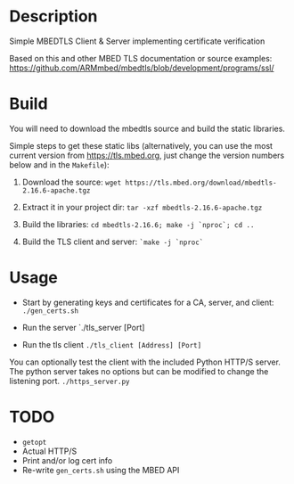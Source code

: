 # Description
Simple MBEDTLS Client & Server implementing certificate verification

Based on this and other MBED TLS documentation or source examples:
<https://github.com/ARMmbed/mbedtls/blob/development/programs/ssl/>

# Build
You will need to download the mbedtls source and build the static libraries. 

Simple steps to get these static libs (alternatively, you can use the most 
current version from https://tls.mbed.org, just change the version numbers 
below and in the `Makefile`):

1. Download the source:
`wget https://tls.mbed.org/download/mbedtls-2.16.6-apache.tgz`

2. Extract it in your project dir:
`tar -xzf mbedtls-2.16.6-apache.tgz`

3. Build the libraries:
``` cd mbedtls-2.16.6; make -j `nproc`; cd .. ```

4. Build the TLS client and server:
``` `make -j `nproc` ```

# Usage
* Start by generating keys and certificates for a CA, server, and client:
`./gen_certs.sh`

* Run the server
`./tls_server [Port]

* Run the tls client
`./tls_client [Address] [Port]`

You can optionally test the client with the included Python HTTP/S server.
The python server takes no options but can be modified to change the listening
port.
`./https_server.py`

# TODO
* `getopt`
* Actual HTTP/S
* Print and/or log cert info
* Re-write `gen_certs.sh` using the MBED API
